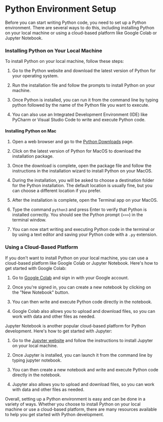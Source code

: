 # Python Environment Setup

Before you can start writing Python code, you need to set up a Python environment. There are several ways to do this, including installing Python on your local machine or using a cloud-based platform like Google Colab or Jupyter Notebook.

### Installing Python on Your Local Machine

To install Python on your local machine, follow these steps:

1. Go to the Python website and download the latest version of Python for your operating system.

2. Run the installation file and follow the prompts to install Python on your machine.

3. Once Python is installed, you can run it from the command line by typing python followed by the name of the Python file you want to execute.

4. You can also use an Integrated Development Environment (IDE) like PyCharm or Visual Studio Code to write and execute Python code.

#### Installing Python on Mac

1. Open a web browser and go to the [Python Downloads](https://www.python.org/downloads/) page.

2. Click on the latest version of Python for MacOS to download the installation package.

3. Once the download is complete, open the package file and follow the instructions in the installation wizard to install Python on your MacOS.

4. During the installation, you will be asked to choose a destination folder for the Python installation. The default location is usually fine, but you can choose a different location if you prefer.

5. After the installation is complete, open the Terminal app on your MacOS.

6. Type the command `python3` and press Enter to verify that Python is installed correctly. You should see the Python prompt (`>>>`) in the terminal window.

7. You can now start writing and executing Python code in the terminal or by using a text editor and saving your Python code with a `.py` extension.

### Using a Cloud-Based Platform

If you don't want to install Python on your local machine, you can use a cloud-based platform like Google Colab or Jupyter Notebook. Here's how to get started with Google Colab:

1. Go to [Google Colab](https://colab.research.google.com/) and sign in with your Google account.

2. Once you're signed in, you can create a new notebook by clicking on the "New Notebook" button.

3. You can then write and execute Python code directly in the notebook.

4. Google Colab also allows you to upload and download files, so you can work with data and other files as needed.

Jupyter Notebook is another popular cloud-based platform for Python development. Here's how to get started with Jupyter:

1. Go to the [Jupyter website](https://jupyter.org/install) and follow the instructions to install Jupyter on your local machine.

2. Once Jupyter is installed, you can launch it from the command line by typing jupyter notebook.

3. You can then create a new notebook and write and execute Python code directly in the notebook.

4. Jupyter also allows you to upload and download files, so you can work with data and other files as needed.

Overall, setting up a Python environment is easy and can be done in a variety of ways. Whether you choose to install Python on your local machine or use a cloud-based platform, there are many resources available to help you get started with Python development.
